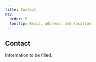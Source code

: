 ```yaml
---
title: Contact
nav:
  order: 5
  tooltip: Email, address, and location
---
```



## Contact
Information to be filled.